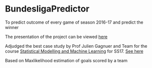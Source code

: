 # BundesligaPredictor
To predict outcome of every game of season 2016-17 and predict the winner

The presentation of the project can be viewed [here](https://github.com/a-parida12/BundesligaPredictor/blob/master/Bundesliga.pptx)

Adjudged the best case study by Prof Julien Gagnuer and Team for the course [Statistical Modelling and Machine Learning](http://www.gagneur.genzentrum.lmu.de/statistical-modeling-and-machine-learning/) for SS17. [See here](https://github.com/a-parida12/BundesligaPredictor/blob/master/ProfMail.JPG)

Based on Maxlikelihood estimation of goals scored by a team 
